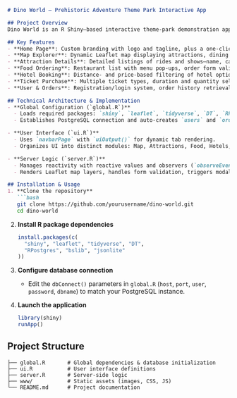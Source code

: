 ````markdown
# Dino World — Prehistoric Adventure Theme Park Interactive App

## Project Overview  
Dino World is an R Shiny–based interactive theme-park demonstration application that offers visitors a one-stop online experience: “Map Explorer,” “Attraction Details,” “Food Ordering,” “Hotel Booking,” “Ticket Purchase,” and “My Orders.” It combines a modern web interface with responsive design to simulate real-world theme-park operations, improving both user experience and operational efficiency.

## Key Features  
- **Home Page**: Custom branding with logo and tagline, plus a one-click entry to the ticket-purchase flow.  
- **Map Explorer**: Dynamic Leaflet map displaying attractions, dining venues, and hotels; includes category filtering and zoom controls. :contentReference[oaicite:0]{index=0}  
- **Attraction Details**: Detailed listings of rides and shows—name, category, height requirement, duration, and capacity. :contentReference[oaicite:1]{index=1}  
- **Food Ordering**: Restaurant list with menu pop-ups, order form validation, and persistent order saving. :contentReference[oaicite:2]{index=2}  
- **Hotel Booking**: Distance- and price-based filtering of hotel options, date-picker for check-in/check-out, multi-room support, and payment processing. :contentReference[oaicite:3]{index=3}  
- **Ticket Purchase**: Multiple ticket types, duration and quantity selection, shopping-cart checkout, and secure payment flow. :contentReference[oaicite:4]{index=4}  
- **User & Orders**: Registration/login system, order history retrieval, and detailed order views. :contentReference[oaicite:5]{index=5}  

## Technical Architecture & Implementation  
- **Global Configuration (`global.R`)**  
  - Loads required packages: `shiny`, `leaflet`, `tidyverse`, `DT`, `RPostgres`, `bslib`, `jsonlite`, etc.  
  - Establishes PostgreSQL connection and auto-creates `users` and `orders` tables if missing. :contentReference[oaicite:6]{index=6}  

- **User Interface (`ui.R`)**  
  - Uses `navbarPage` with `uiOutput()` for dynamic tab rendering.  
  - Organizes UI into distinct modules: Map, Attractions, Food, Hotels, Tickets, and Account. :contentReference[oaicite:7]{index=7}  

- **Server Logic (`server.R`)**  
  - Manages reactivity with reactive values and observers (`observeEvent`).  
  - Renders Leaflet map layers, handles form validation, triggers modal dialogs, and performs database reads/writes. :contentReference[oaicite:8]{index=8}  

## Installation & Usage  
1. **Clone the repository**  
   ```bash
   git clone https://github.com/yourusername/dino-world.git
   cd dino-world
````

2. **Install R package dependencies**

   ```r
   install.packages(c(
     "shiny", "leaflet", "tidyverse", "DT",
     "RPostgres", "bslib", "jsonlite"
   ))
   ```
3. **Configure database connection**

   * Edit the `dbConnect()` parameters in `global.R` (`host`, `port`, `user`, `password`, `dbname`) to match your PostgreSQL instance.
4. **Launch the application**

   ```r
   library(shiny)
   runApp()
   ```

## Project Structure

```
├── global.R       # Global dependencies & database initialization  
├── ui.R           # User interface definitions  
├── server.R       # Server-side logic  
├── www/           # Static assets (images, CSS, JS)  
└── README.md      # Project documentation  
```
